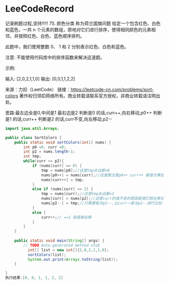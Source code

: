 # LeeCodeRecord
记录刷题过程,坚持!!!!!
75. 颜色分类  称为荷兰国旗问题
给定一个包含红色、白色和蓝色，一共 n 个元素的数组，原地对它们进行排序，使得相同颜色的元素相邻，并按照红色、白色、蓝色顺序排列。

此题中，我们使用整数 0、 1 和 2 分别表示红色、白色和蓝色。

注意:
不能使用代码库中的排序函数来解决这道题。

示例:

输入: [2,0,2,1,1,0]
输出: [0,0,1,1,2,2]

来源：力扣（LeetCode）
链接：https://leetcode-cn.com/problems/sort-colors
著作权归领扣网络所有。商业转载请联系官方授权，非商业转载请注明出处。

思路:最左边全是0,中间是1 最右边是2
判断是0 的话,curr++,向右移动,p0++
判断是1 的话,curr++
判断是2 的话,curr不变,向左移动,p2--
```java
import java.util.Arrays;

public class SortColors {
    public static void sortColors(int[] nums) {
    	int p0 =0, curr =0;
    	int p2 = nums.length-1;
    	int tmp;
    	while(curr <= p2){
    		if (nums[curr] == 0) {
				tmp = nums[p0];//这里tmp永远都=0
				nums[p0++] = nums[curr];//这里要注意p0++ curr++ 都是计算后在自身++,注意和++p0,++curr的区别
				nums[curr++] = tmp;
			}
    		else if (nums[curr] == 2) {
				tmp = nums[curr];//这里tmp永远都=2
				nums[curr] = nums[p2];//这里curr的值不变的原因是我们想左移动
				nums[p2--] = tmp;//只需要每次p2--,让curr一直与p2--进行比较
			}
    		else {
				curr++;// ==1 是直接右移
			}
    	}
    }
	
	public static void main(String[] args) {
		// TODO Auto-generated method stub
          int[] list = new int[]{2,0,2,1,1,0};
          sortColors(list);
          System.out.print(Arrays.toString(list));
	}

}
执行结果:[0, 0, 1, 1, 2, 2]
```
